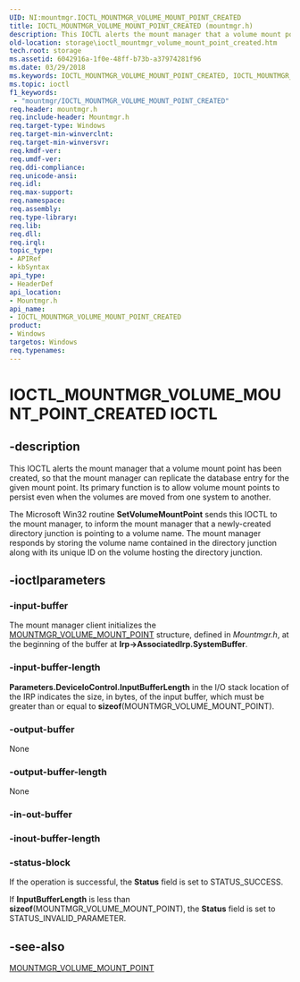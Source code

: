 ```yaml
---
UID: NI:mountmgr.IOCTL_MOUNTMGR_VOLUME_MOUNT_POINT_CREATED
title: IOCTL_MOUNTMGR_VOLUME_MOUNT_POINT_CREATED (mountmgr.h)
description: This IOCTL alerts the mount manager that a volume mount point has been created, so that the mount manager can replicate the database entry for the given mount point.
old-location: storage\ioctl_mountmgr_volume_mount_point_created.htm
tech.root: storage
ms.assetid: 6042916a-1f0e-48ff-b73b-a37974281f96
ms.date: 03/29/2018
ms.keywords: IOCTL_MOUNTMGR_VOLUME_MOUNT_POINT_CREATED, IOCTL_MOUNTMGR_VOLUME_MOUNT_POINT_CREATED control, IOCTL_MOUNTMGR_VOLUME_MOUNT_POINT_CREATED control code [Storage Devices], k307_939215e3-3e33-401e-a1d4-c8d82b68f0e8.xml, mountmgr/IOCTL_MOUNTMGR_VOLUME_MOUNT_POINT_CREATED, storage.ioctl_mountmgr_volume_mount_point_created
ms.topic: ioctl
f1_keywords:
 - "mountmgr/IOCTL_MOUNTMGR_VOLUME_MOUNT_POINT_CREATED"
req.header: mountmgr.h
req.include-header: Mountmgr.h
req.target-type: Windows
req.target-min-winverclnt: 
req.target-min-winversvr: 
req.kmdf-ver: 
req.umdf-ver: 
req.ddi-compliance: 
req.unicode-ansi: 
req.idl: 
req.max-support: 
req.namespace: 
req.assembly: 
req.type-library: 
req.lib: 
req.dll: 
req.irql: 
topic_type:
- APIRef
- kbSyntax
api_type:
- HeaderDef
api_location:
- Mountmgr.h
api_name:
- IOCTL_MOUNTMGR_VOLUME_MOUNT_POINT_CREATED
product:
- Windows
targetos: Windows
req.typenames: 
---
```


# IOCTL_MOUNTMGR_VOLUME_MOUNT_POINT_CREATED IOCTL


## -description


This IOCTL alerts the mount manager that a volume mount point has been created, so that the mount manager can replicate the database entry for the given mount point. Its primary function is to allow volume mount points to persist even when the volumes are moved from one system to another.

The Microsoft Win32 routine <b>SetVolumeMountPoint</b> sends this IOCTL to the mount manager, to inform the mount manager that a newly-created directory junction is pointing to a volume name. The mount manager responds by storing the volume name contained in the directory junction along with its unique ID on the volume hosting the directory junction.


## -ioctlparameters




### -input-buffer

The mount manager client initializes the <a href="https://docs.microsoft.com/windows-hardware/drivers/ddi/content/mountmgr/ns-mountmgr-_mountmgr_volume_mount_point">MOUNTMGR_VOLUME_MOUNT_POINT</a> structure, defined in <i>Mountmgr.h</i>, at the beginning of the buffer at <b>Irp->AssociatedIrp.SystemBuffer</b>.


### -input-buffer-length

<b>Parameters.DeviceIoControl.InputBufferLength</b> in the I/O stack location of the IRP indicates the size, in bytes, of the input buffer, which must be greater than or equal to <b>sizeof</b>(MOUNTMGR_VOLUME_MOUNT_POINT).


### -output-buffer

None


### -output-buffer-length

None


### -in-out-buffer








### -inout-buffer-length








### -status-block

If the operation is successful, the <b>Status</b> field is set to STATUS_SUCCESS.

If <b>InputBufferLength</b> is less than <b>sizeof</b>(MOUNTMGR_VOLUME_MOUNT_POINT), the <b>Status</b> field is set to STATUS_INVALID_PARAMETER.


## -see-also




<a href="https://docs.microsoft.com/windows-hardware/drivers/ddi/content/mountmgr/ns-mountmgr-_mountmgr_volume_mount_point">MOUNTMGR_VOLUME_MOUNT_POINT</a>
 

 

